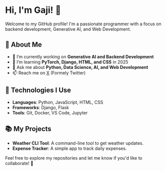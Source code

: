 # Hi, I'm Gaji! 👋

Welcome to my GitHub profile! I'm a passionate programmer with a focus on backend development, Generative AI, and Web Development.

## 🚀 About Me
- 🔭 I’m currently working on **Generative AI and Backend Development**
- 🌱 I’m learning **PyTorch, Django, HTML, and CSS** in 2025
- 💬 Ask me about **Python, Data Science, AI, and Web Development**
- 📫 Reach me on [X](https://x.com/codewithgaji) (Formely Twitter)

## 🔧 Technologies I Use
- **Languages**: Python, JavaScript, HTML, CSS
- **Frameworks**: Django, Flask
- **Tools**: Git, Docker, VS Code, Jupyter

## 📚 My Projects
- **Weather CLI Tool**: A command-line tool to get weather updates.
- **Expense Tracker**: A simple app to track daily expenses.

Feel free to explore my repositories and let me know if you'd like to collaborate! 🙌

